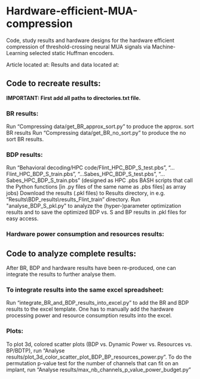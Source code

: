 # Hardware-efficient-MUA-compression
Code, study results and hardware designs for the hardware efficient compression of threshold-crossing neural MUA signals via Machine-Learning selected static Huffman encoders.

Article located at:
Results and data located at:


## Code to recreate results:

**IMPORTANT: First add all paths to directories.txt file.**

### BR results:
Run “Compressing data/get_BR_approx_sort.py”  to produce the approx. sort BR results
Run “Compressing data/get_BR_no_sort.py” to produce the no sort BR results.

### BDP results:
Run “Behavioral decoding/HPC code/Flint_HPC_BDP_S_test.pbs”, “…Flint_HPC_BDP_S_train.pbs”, “…Sabes_HPC_BDP_S_test.pbs”, “…Sabes_HPC_BDP_S_train.pbs” (designed as HPC .pbs BASH scripts that call the Python functions [in .py files of the same name as .pbs files] as array jobs)
Download the results (.pkl files) to Results directory, in e.g. “Results\BDP_results\results_Flint_train” directory. 
Run "analyse_BDP_S_pkl.py" to analyze the (hyper-)parameter optimization results and to save the optimized BDP vs. S and BP results in .pkl files for easy access.

### Hardware power consumption and resources results:



## Code to analyze complete results:
After BR, BDP and hardware results have been re-produced, one can integrate the results to further analyse them.

### To integrate results into the same excel spreadsheet:
Run “integrate_BR_and_BDP_results_into_excel.py” to add the BR and BDP results to the excel template.
One has to manually add the hardware processing power and resource consumption results into the excel.


### Plots:
To plot 3d, colored scatter plots (BDP vs. Dynamic Power vs. Resources vs. BP/BDTP), run “Analyse results/plot_3d_color_scatter_plot_BDP_BP_resources_power.py”.
To do the permutation p-value test for the number of channels that can fit on an implant, run “Analyse results/max_nb_channels_p_value_power_budget.py”

